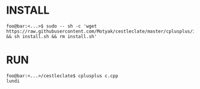# INSTALL
```console
foo@bar:<...>$ sudo -- sh -c 'wget https://raw.githubusercontent.com/Motyak/cestleclate/master/cplusplus/install.sh && sh install.sh && rm install.sh'
```

# RUN
```console
foo@bar:<...>/cestleclate$ cplusplus c.cpp
lundi
```
